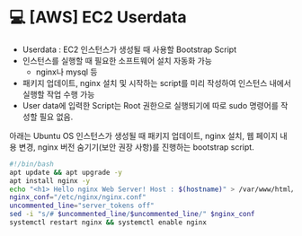 💻 [AWS] EC2 Userdata
=============
* Userdata : EC2 인스턴스가 생성될 때 사용할 Bootstrap Script
* 인스턴스를 실행할 때 필요한 소프트웨어 설치 자동화 가능
  * nginx나 mysql 등
* 패키지 업데이트, nginx 설치 및 시작하는 script를 미리 작성하여 인스턴스 내에서 실행할 작업 수행 가능
* User data에 입력한 Script는 Root 권한으로 실행되기에 따로 sudo 명령어를 작성할 필요 없음.

아래는 Ubuntu OS 인스턴스가 생성될 때 패키지 업데이트, nginx 설치, 웹 페이지 내용 변경, nginx 버전 숨기기(보안 권장 사항)를 진행하는 bootstrap script.

```bash
#!/bin/bash
apt update && apt upgrade -y
apt install nginx -y
echo "<h1> Hello nginx Web Server! Host : $(hostname)" > /var/www/html/index.nginx-debian.html
nginx_conf="/etc/nginx/nginx.conf"
uncommented_line="server_tokens off"
sed -i "s/# $uncommented_line/$uncommented_line/" $nginx_conf
systemctl restart nginx && systemctl enable nginx
```